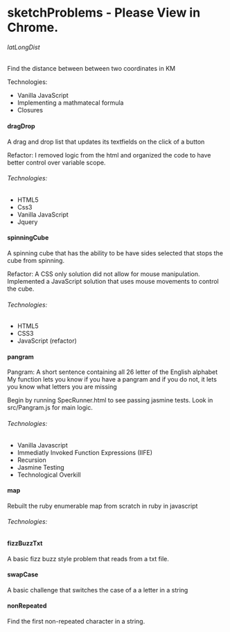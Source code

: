 sketchProblems - Please View in Chrome.
==============

###### latLongDist
Find the distance between between two coordinates in KM

Technologies:
- Vanilla JavaScript
- Implementing a mathmatecal formula
- Closures

#### dragDrop
A drag and drop list that updates its textfields on the click of a button

Refactor: I removed logic from the html and organized the code to have better control over variable scope.

###### Technologies:
- HTML5
- Css3
- Vanilla JavaScript
- Jquery

#### spinningCube
A spinning cube that has the ability to be have sides selected that stops the cube from spinning.

Refactor: A CSS only solution did not allow for mouse manipulation. Implemented a JavaScript solution that uses mouse movements to control the cube.

###### Technologies:
- HTML5
- CSS3
- JavaScript (refactor)

#### pangram
Pangram: A short sentence containing all 26 letter of the English alphabet
My function lets you know if you have a pangram and if you do not, it lets you know what letters you are missing

Begin by running SpecRunner.html to see passing jasmine tests.
Look in src/Pangram.js for main logic.

###### Technologies:
- Vanilla Javascript
- Immediatly Invoked Function Expressions (IIFE)
- Recursion
- Jasmine Testing
- Technological Overkill

#### map
Rebuilt the ruby enumerable map from scratch in ruby in javascript

###### Technologies:

#### fizzBuzzTxt
A basic fizz buzz style problem that reads from a txt file.

#### swapCase
A basic challenge that switches the case of a a letter in a string

#### nonRepeated
Find the first non-repeated character in a string.








